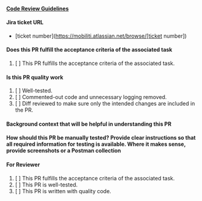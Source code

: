 #### [Code Review Guidelines](https://mobiliti.atlassian.net/wiki/spaces/EN/pages/71401473/Code+Review+Guidelines)

#### Jira ticket URL

- [ticket number](https://mobiliti.atlassian.net/browse/[ticket number])

#### Does this PR fulfill the acceptance criteria of the associated task

1. [ ] This PR fulfills the acceptance criteria of the associated task.

#### Is this PR quality work

1. [ ] Well-tested.
2. [ ] Commented-out code and unnecessary logging removed.
3. [ ] Diff reviewed to make sure only the intended changes are included in the PR.

#### Background context that will be helpful in understanding this PR



#### How should this PR be manually tested? Provide clear instructions so that all required information for testing is available. Where it makes sense, provide screenshots or a Postman collection



#### For Reviewer

1. [ ] This PR fulfills the acceptance criteria of the associated task.
2. [ ] This PR is well-tested.
3. [ ] This PR is written with quality code.
